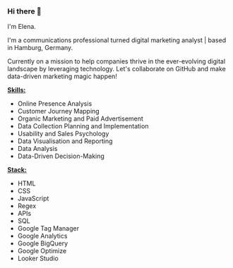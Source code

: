 ### Hi there 👋 
I'm Elena.

I'm a communications professional turned digital marketing analyst | based in Hamburg, Germany. 

Currently on a mission to help companies thrive in the ever-evolving digital landscape by leveraging technology. Let's collaborate on GitHub and make data-driven marketing magic happen!


<b><u>Skills:</u></b>
- Online Presence Analysis 
- Customer Journey Mapping
- Organic Marketing and Paid Advertisement 
- Data Collection Planning and Implementation 
- Usability and Sales Psychology 
- Data Visualisation and Reporting
- Data Analysis
- Data-Driven Decision-Making


<b><u>Stack:</u></b>
- HTML 
- CSS
- JavaScript 
- Regex 
- APIs
- SQL 
- Google Tag Manager
- Google Analytics
- Google BigQuery
- Google Optimize
- Looker Studio 
